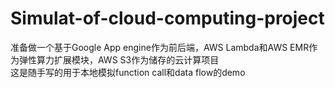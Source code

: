 # Simulat-of-cloud-computing-project
准备做一个基于Google App engine作为前后端，AWS Lambda和AWS EMR作为弹性算力扩展模块，AWS S3作为储存的云计算项目<br>
这是随手写的用于本地模拟function call和data flow的demo<br>

